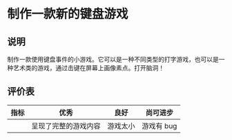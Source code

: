 # 制作一款新的键盘游戏

## 说明

制作一款使用键盘事件的小游戏。它可以是一种不同类型的打字游戏，也可以是一种艺术类的游戏，通过击键在屏幕上画像素点。打开脑洞！

## 评价表

| 指标 | 优秀 | 良好 | 尚可进步 |
| ---- | --- | ---- | ----------------- |
|      | 呈现了完整的游戏内容 | 游戏太小 | 游戏有 bug |
